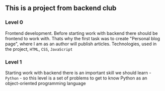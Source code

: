 ## This is a project from backend club

### Level 0 ###
Frontend development. Before starting work with backend there should be frontend to work with. Thats why the first task was to create "Personal blog page", where I am as an author will publish articles. Technologies, used in the project, `HTML`, `CSS`, `JavaScript`


### Level 1 ###
Starting work with backend there is an important skill we should learn - `Python` - so this level is a set of problems to get to know Python as an object-oriented programming language

